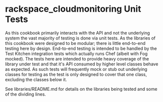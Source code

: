 rackspace_cloudmonitoring Unit Tests
====================================

As this cookbook primarily interacts with the API and not the underlying system the vast majority of testing is done via unit tests.
As the libraries of this cookbook were designed to be modular; there is little end-to-end testing here by design.
End-to-end testing is intended to be handled by the Test Kitchen integration tests which actually runs Chef (albeit with Fog mocked).
The tests here are intended to provide heavy coverage of the library under test and that it's API consumed by higher level classes behave as expected.
As such tests will frequently mock or stub out underlying classes for testing as the test is only designed to cover that one class, excluding the classes below it.

See libraries/README.md for details on the libraries being tested and some of the dividing lines.

